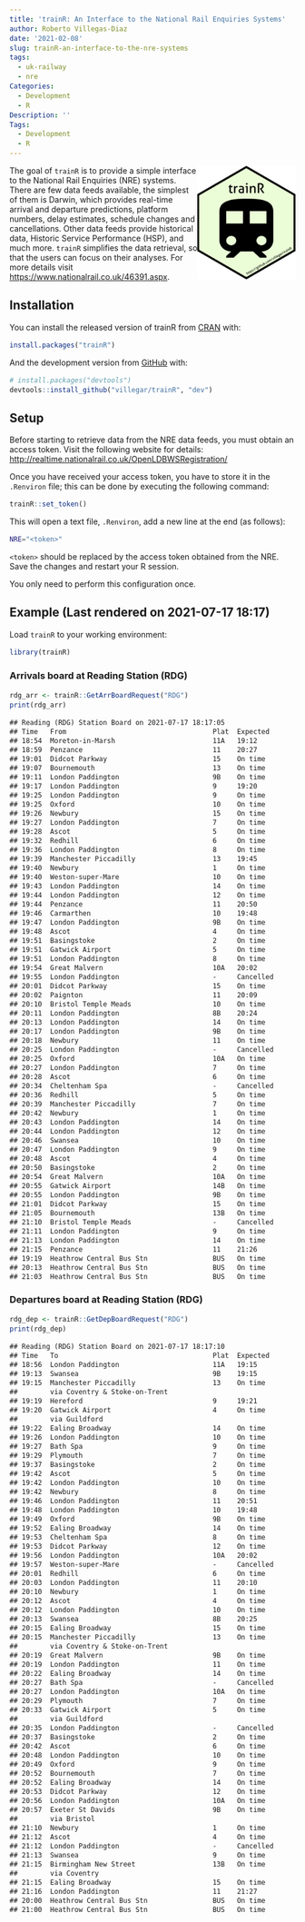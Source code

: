 ```yaml
---
title: 'trainR: An Interface to the National Rail Enquiries Systems'
author: Roberto Villegas-Diaz
date: '2021-02-08'
slug: trainR-an-interface-to-the-nre-systems
tags:
  - uk-railway
  - nre
Categories:
  - Development
  - R
Description: ''
Tags:
  - Development
  - R
---
```


<img src="https://raw.githubusercontent.com/villegar/trainR/main/inst/images/logo.png" alt="logo" align="right" height=200px/>

The goal of `trainR` is to provide a simple interface to the 
National Rail Enquiries (NRE) systems. There are few data feeds 
available, the simplest of them is Darwin, which provides real-time 
arrival and departure predictions, platform numbers, delay estimates, 
schedule changes and cancellations. Other data feeds provide historical 
data, Historic Service Performance (HSP), and much more. `trainR` 
simplifies the data retrieval, so that the users can focus on their 
analyses. For more details visit 
https://www.nationalrail.co.uk/46391.aspx.

## Installation

You can install the released version of trainR from [CRAN](https://CRAN.R-project.org) with:

``` r
install.packages("trainR")
```

And the development version from [GitHub](https://github.com/) with:

``` r
# install.packages("devtools")
devtools::install_github("villegar/trainR", "dev")
```

## Setup
Before starting to retrieve data from the NRE data feeds, you must obtain an access token. 
Visit the following website for details: http://realtime.nationalrail.co.uk/OpenLDBWSRegistration/

Once you have received your access token, you have to store it in the `.Renviron` file; this can be 
done by executing the following command:


```r
trainR::set_token()
```

This will open a text file, `.Renviron`, add a new line at the end (as follows):

```bash
NRE="<token>"
```

`<token>` should be replaced by the access token obtained from the NRE. Save the changes and restart 
your R session.

You only need to perform this configuration once.

## Example (Last rendered on 2021-07-17 18:17)

Load `trainR` to your working environment:

```r
library(trainR)
```

### Arrivals board at Reading Station (RDG)


```r
rdg_arr <- trainR::GetArrBoardRequest("RDG")
print(rdg_arr)
```

```
## Reading (RDG) Station Board on 2021-07-17 18:17:05
## Time   From                                    Plat  Expected
## 18:54  Moreton-in-Marsh                        11A   19:12
## 18:59  Penzance                                11    20:27
## 19:01  Didcot Parkway                          15    On time
## 19:07  Bournemouth                             13    On time
## 19:11  London Paddington                       9B    On time
## 19:17  London Paddington                       9     19:20
## 19:25  London Paddington                       9     On time
## 19:25  Oxford                                  10    On time
## 19:26  Newbury                                 15    On time
## 19:27  London Paddington                       7     On time
## 19:28  Ascot                                   5     On time
## 19:32  Redhill                                 6     On time
## 19:36  London Paddington                       8     On time
## 19:39  Manchester Piccadilly                   13    19:45
## 19:40  Newbury                                 1     On time
## 19:40  Weston-super-Mare                       10    On time
## 19:43  London Paddington                       14    On time
## 19:44  London Paddington                       12    On time
## 19:44  Penzance                                11    20:50
## 19:46  Carmarthen                              10    19:48
## 19:47  London Paddington                       9B    On time
## 19:48  Ascot                                   4     On time
## 19:51  Basingstoke                             2     On time
## 19:51  Gatwick Airport                         5     On time
## 19:51  London Paddington                       8     On time
## 19:54  Great Malvern                           10A   20:02
## 19:55  London Paddington                       -     Cancelled
## 20:01  Didcot Parkway                          15    On time
## 20:02  Paignton                                11    20:09
## 20:10  Bristol Temple Meads                    10    On time
## 20:11  London Paddington                       8B    20:24
## 20:13  London Paddington                       14    On time
## 20:17  London Paddington                       9B    On time
## 20:18  Newbury                                 11    On time
## 20:25  London Paddington                       -     Cancelled
## 20:25  Oxford                                  10A   On time
## 20:27  London Paddington                       7     On time
## 20:28  Ascot                                   6     On time
## 20:34  Cheltenham Spa                          -     Cancelled
## 20:36  Redhill                                 5     On time
## 20:39  Manchester Piccadilly                   7     On time
## 20:42  Newbury                                 1     On time
## 20:43  London Paddington                       14    On time
## 20:44  London Paddington                       12    On time
## 20:46  Swansea                                 10    On time
## 20:47  London Paddington                       9     On time
## 20:48  Ascot                                   4     On time
## 20:50  Basingstoke                             2     On time
## 20:54  Great Malvern                           10A   On time
## 20:55  Gatwick Airport                         14B   On time
## 20:55  London Paddington                       9B    On time
## 21:01  Didcot Parkway                          15    On time
## 21:05  Bournemouth                             13B   On time
## 21:10  Bristol Temple Meads                    -     Cancelled
## 21:11  London Paddington                       9     On time
## 21:13  London Paddington                       14    On time
## 21:15  Penzance                                11    21:26
## 19:19  Heathrow Central Bus Stn                BUS   On time
## 20:13  Heathrow Central Bus Stn                BUS   On time
## 21:03  Heathrow Central Bus Stn                BUS   On time
```

### Departures board at Reading Station (RDG)


```r
rdg_dep <- trainR::GetDepBoardRequest("RDG")
print(rdg_dep)
```

```
## Reading (RDG) Station Board on 2021-07-17 18:17:10
## Time   To                                      Plat  Expected
## 18:56  London Paddington                       11A   19:15
## 19:13  Swansea                                 9B    19:15
## 19:15  Manchester Piccadilly                   13    On time
##        via Coventry & Stoke-on-Trent           
## 19:19  Hereford                                9     19:21
## 19:20  Gatwick Airport                         4     On time
##        via Guildford                           
## 19:22  Ealing Broadway                         14    On time
## 19:26  London Paddington                       10    On time
## 19:27  Bath Spa                                9     On time
## 19:29  Plymouth                                7     On time
## 19:37  Basingstoke                             2     On time
## 19:42  Ascot                                   5     On time
## 19:42  London Paddington                       10    On time
## 19:42  Newbury                                 8     On time
## 19:46  London Paddington                       11    20:51
## 19:48  London Paddington                       10    19:48
## 19:49  Oxford                                  9B    On time
## 19:52  Ealing Broadway                         14    On time
## 19:53  Cheltenham Spa                          8     On time
## 19:53  Didcot Parkway                          12    On time
## 19:56  London Paddington                       10A   20:02
## 19:57  Weston-super-Mare                       -     Cancelled
## 20:01  Redhill                                 6     On time
## 20:03  London Paddington                       11    20:10
## 20:10  Newbury                                 1     On time
## 20:12  Ascot                                   4     On time
## 20:12  London Paddington                       10    On time
## 20:13  Swansea                                 8B    20:25
## 20:15  Ealing Broadway                         15    On time
## 20:15  Manchester Piccadilly                   13    On time
##        via Coventry & Stoke-on-Trent           
## 20:19  Great Malvern                           9B    On time
## 20:19  London Paddington                       11    On time
## 20:22  Ealing Broadway                         14    On time
## 20:27  Bath Spa                                -     Cancelled
## 20:27  London Paddington                       10A   On time
## 20:29  Plymouth                                7     On time
## 20:33  Gatwick Airport                         5     On time
##        via Guildford                           
## 20:35  London Paddington                       -     Cancelled
## 20:37  Basingstoke                             2     On time
## 20:42  Ascot                                   6     On time
## 20:48  London Paddington                       10    On time
## 20:49  Oxford                                  9     On time
## 20:52  Bournemouth                             7     On time
## 20:52  Ealing Broadway                         14    On time
## 20:53  Didcot Parkway                          12    On time
## 20:56  London Paddington                       10A   On time
## 20:57  Exeter St Davids                        9B    On time
##        via Bristol                             
## 21:10  Newbury                                 1     On time
## 21:12  Ascot                                   4     On time
## 21:12  London Paddington                       -     Cancelled
## 21:13  Swansea                                 9     On time
## 21:15  Birmingham New Street                   13B   On time
##        via Coventry                            
## 21:15  Ealing Broadway                         15    On time
## 21:16  London Paddington                       11    21:27
## 20:00  Heathrow Central Bus Stn                BUS   On time
## 21:00  Heathrow Central Bus Stn                BUS   On time
```
